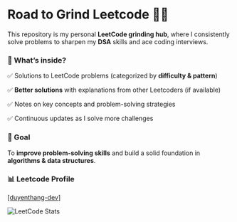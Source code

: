 # Road to Grind Leetcode 🚀🔥  

This repository is my personal **LeetCode grinding hub**, where I consistently solve problems to sharpen my **DSA** skills and ace coding interviews.  

### 📌 What’s inside?  

✅ Solutions to LeetCode problems (categorized by **difficulty & pattern**)  

✅ **Better solutions** with explanations from other Leetcoders (if available)  

✅ Notes on key concepts and problem-solving strategies  

✅ Continuous updates as I solve more challenges  

### 🎯 Goal  

To **improve problem-solving skills** and build a solid foundation in **algorithms & data structures**.  


### 📊 Leetcode Profile
<p><a href="https://leetcode.com/u/duyenthang-dev" target="_blank">[duyenthang-dev]</a></p>

![LeetCode Stats](https://leetcard.jacoblin.cool/duyenthang-dev?theme=light&font=Inconsolata&ext=heatmap)
